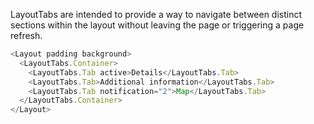 LayoutTabs are intended to provide a way to navigate between distinct sections within the layout without leaving the page or triggering a page refresh.

```js
<Layout padding background>
  <LayoutTabs.Container>
    <LayoutTabs.Tab active>Details</LayoutTabs.Tab>
    <LayoutTabs.Tab>Additional information</LayoutTabs.Tab>
    <LayoutTabs.Tab notification="2">Map</LayoutTabs.Tab>
  </LayoutTabs.Container>
</Layout>
```
